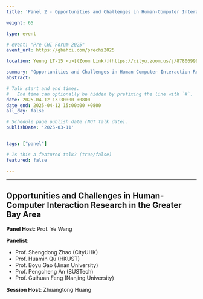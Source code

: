 ```yaml
---
title: 'Panel 2 - Opportunities and Challenges in Human-Computer Interaction Research in the Greater Bay Area'

weight: 65

type: event

# event: "Pre-CHI Forum 2025"
event_url: https://gbahci.com/prechi2025

location: Yeung LT-15 <u>[(Zoom Link)](https://cityu.zoom.us/j/87806999124?pwd=QSszak2xTj5I5SkFGdnA77F5cQbGkb.1)</u>

summary: "Opportunities and Challenges in Human-Computer Interaction Research in the Greater Bay Area"
abstract:

# Talk start and end times.
#   End time can optionally be hidden by prefixing the line with `#`.
date: 2025-04-12 13:30:00 +0800
date_end: 2025-04-12 15:00:00 +0800
all_day: false

# Schedule page publish date (NOT talk date).
publishDate: '2025-03-11'


tags: ["panel"]

# Is this a featured talk? (true/false)
featured: false

---
```


<hr />

## Opportunities and Challenges in Human-Computer Interaction Research in the Greater Bay Area

**Panel Host**: Prof. Ye Wang

**Panelist**:

- Prof. Shengdong Zhao (CityUHK)
- Prof. Huamin Qu (HKUST)
- Prof. Boyu Gao (Jinan University)
- Prof. Pengcheng An (SUSTech) 
- Prof. Guihuan Feng (Nanjing University)

**Session Host**: Zhuangtong Huang